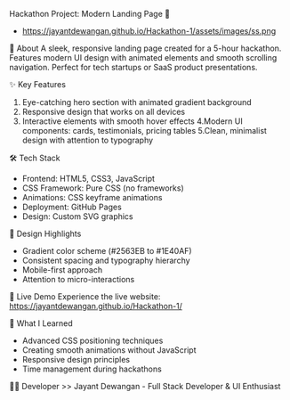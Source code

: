 Hackathon Project: Modern Landing Page 🚀
- https://jayantdewangan.github.io/Hackathon-1/assets/images/ss.png

🌟 About
A sleek, responsive landing page created for a 5-hour hackathon. Features modern UI design with animated elements and smooth scrolling navigation. Perfect for tech startups or SaaS product presentations.

✨ Key Features

1. Eye-catching hero section with animated gradient background
2. Responsive design that works on all devices
3. Interactive elements with smooth hover effects
4.Modern UI components: cards, testimonials, pricing tables
5.Clean, minimalist design with attention to typography

🛠 Tech Stack

- Frontend: HTML5, CSS3, JavaScript
- CSS Framework: Pure CSS (no frameworks)
- Animations: CSS keyframe animations
- Deployment: GitHub Pages
- Design: Custom SVG graphics

🎨 Design Highlights

- Gradient color scheme (#2563EB to #1E40AF)
- Consistent spacing and typography hierarchy
- Mobile-first approach
- Attention to micro-interactions

🚀 Live Demo
Experience the live website: https://jayantdewangan.github.io/Hackathon-1/

📝 What I Learned
- Advanced CSS positioning techniques
- Creating smooth animations without JavaScript
- Responsive design principles
- Time management during hackathons

 👨‍💻 Developer
    >> Jayant Dewangan
     - Full Stack Developer & UI Enthusiast
